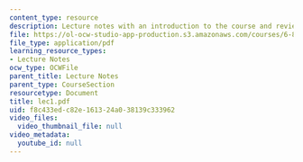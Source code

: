 ```yaml
---
content_type: resource
description: Lecture notes with an introduction to the course and review of O/S.
file: https://ol-ocw-studio-app-production.s3.amazonaws.com/courses/6-824-distributed-computer-systems-engineering-spring-2006/f8c433edc82e161324a038139c333962_lec1.pdf
file_type: application/pdf
learning_resource_types:
- Lecture Notes
ocw_type: OCWFile
parent_title: Lecture Notes
parent_type: CourseSection
resourcetype: Document
title: lec1.pdf
uid: f8c433ed-c82e-1613-24a0-38139c333962
video_files:
  video_thumbnail_file: null
video_metadata:
  youtube_id: null
---
```

